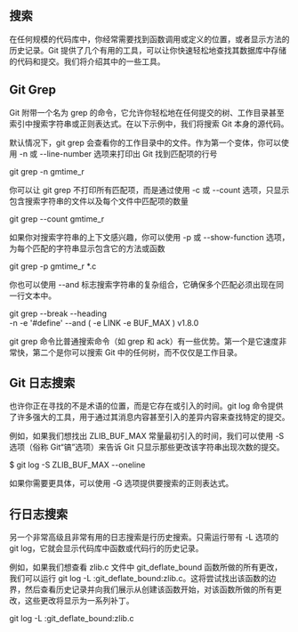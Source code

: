## 搜索

在任何规模的代码库中，你经常需要找到函数调用或定义的位置，或者显示方法的历史记录。Git 提供了几个有用的工具，可以让你快速轻松地查找其数据库中存储的代码和提交。我们将介绍其中的一些工具。

## Git Grep

Git 附带一个名为 grep 的命令，它允许你轻松地在任何提交的树、工作目录甚至索引中搜索字符串或正则表达式。在以下示例中，我们将搜索 Git 本身的源代码。

默认情况下，git grep 会查看你的工作目录中的文件。作为第一个变体，你可以使用 -n 或 --line-number 选项来打印出 Git 找到匹配项的行号

git grep -n gmtime_r

你可以让 git grep 不打印所有匹配项，而是通过使用 -c 或 --count 选项，只显示包含搜索字符串的文件以及每个文件中匹配项的数量

git grep --count gmtime_r

如果你对搜索字符串的上下文感兴趣，你可以使用 -p 或 --show-function 选项，为每个匹配的字符串显示包含它的方法或函数

git grep -p gmtime_r *.c

你也可以使用 --and 标志搜索字符串的复杂组合，它确保多个匹配必须出现在同一行文本中。

git grep --break --heading \
    -n -e '#define' --and \( -e LINK -e BUF_MAX \) v1.8.0

git grep 命令比普通搜索命令（如 grep 和 ack）有一些优势。第一个是它速度非常快，第二个是你可以搜索 Git 中的任何树，而不仅仅是工作目录。

## Git 日志搜索

也许你正在寻找的不是术语的位置，而是它存在或引入的时间。git log 命令提供了许多强大的工具，用于通过其消息内容甚至引入的差异内容来查找特定的提交。

例如，如果我们想找出 ZLIB_BUF_MAX 常量最初引入的时间，我们可以使用 -S 选项（俗称 Git“镐”选项）来告诉 Git 只显示那些更改该字符串出现次数的提交。

$ git log -S ZLIB_BUF_MAX --oneline

如果你需要更具体，可以使用 -G 选项提供要搜索的正则表达式。

## 行日志搜索

另一个非常高级且非常有用的日志搜索是行历史搜索。只需运行带有 -L 选项的 git log，它就会显示代码库中函数或代码行的历史记录。

例如，如果我们想查看 zlib.c 文件中 git_deflate_bound 函数所做的所有更改，我们可以运行 git log -L :git_deflate_bound:zlib.c。这将尝试找出该函数的边界，然后查看历史记录并向我们展示从创建该函数开始，对该函数所做的所有更改，这些更改将显示为一系列补丁。

git log -L :git_deflate_bound:zlib.c